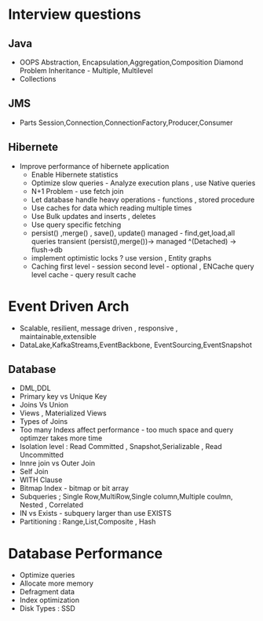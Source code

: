 # Interview questions
## Java 
 - OOPS
    Abstraction, Encapsulation,Aggregation,Composition
    Diamond Problem
    Inheritance - Multiple, Multilevel
 - Collections
 
## JMS 
 - Parts 
    Session,Connection,ConnectionFactory,Producer,Consumer
## Hibernete 
- Improve performance of hibernete application
   - Enable Hibernete statistics
   - Optimize slow queries - Analyze execution plans , use Native queries
   - N+1 Problem - use fetch join
   - Let database handle heavy operations - functions , stored procedure
   - Use caches for data which reading multiple times
   - Use Bulk updates and inserts , deletes 
   - Use query specific fetching 
   - persist() ,merge() , save(), update()
     managed - find,get,load,all queries
     transient (persist(),merge())-> managed ^(Detached) -> flush->db
   - implement optimistic locks ? use version , Entity graphs
   - Caching 
      first level - session
      second level - optional , ENCache
      query level cache - query result cache
     
# Event Driven Arch
 - Scalable, resilient, message driven , responsive , maintainable,extensible
 - DataLake,KafkaStreams,EventBackbone, EventSourcing,EventSnapshot

## Database
 - DML,DDL
 - Primary key vs Unique Key
 - Joins Vs Union
 - Views , Materialized Views
 - Types of Joins
 - Too many Indexs affect performance - too much space and query optimzer takes more time
 - Isolation level : Read Committed , Snapshot,Serializable , Read Uncommitted
 - Innre join vs Outer Join
 - Self Join
 - WITH Clause
 - Bitmap Index - bitmap or bit array
 - Subqueries  ; Single Row,MultiRow,Single column,Multiple coulmn, Nested , Correlated
 - IN vs Exists - subquery larger than use EXISTS
 - Partitioning : Range,List,Composite , Hash

# Database Performance
 - Optimize queries
 - Allocate more memory
 - Defragment data
 - Index optimization
 - Disk Types : SSD
 